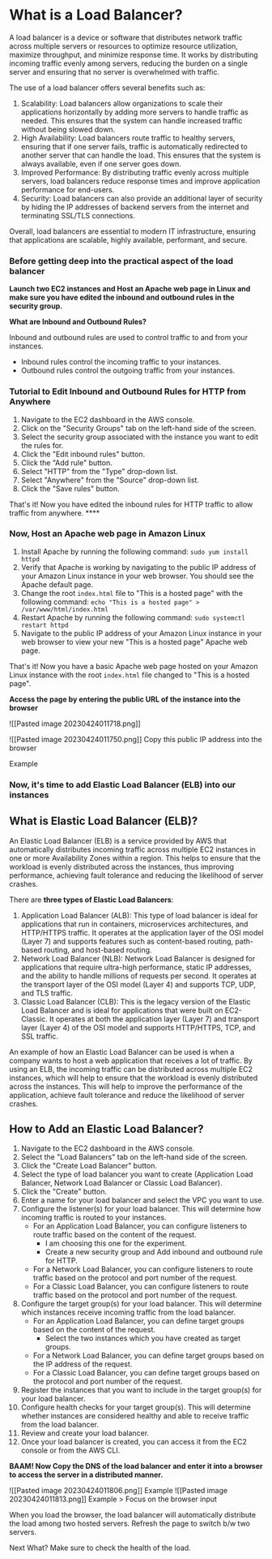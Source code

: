 
# What is a Load Balancer?

A load balancer is a device or software that distributes network traffic across multiple servers or resources to optimize resource utilization, maximize throughput, and minimize response time. It works by distributing incoming traffic evenly among servers, reducing the burden on a single server and ensuring that no server is overwhelmed with traffic.

The use of a load balancer offers several benefits such as:

1.  Scalability: Load balancers allow organizations to scale their applications horizontally by adding more servers to handle traffic as needed. This ensures that the system can handle increased traffic without being slowed down.
2.  High Availability: Load balancers route traffic to healthy servers, ensuring that if one server fails, traffic is automatically redirected to another server that can handle the load. This ensures that the system is always available, even if one server goes down.
3.  Improved Performance: By distributing traffic evenly across multiple servers, load balancers reduce response times and improve application performance for end-users.
4.  Security: Load balancers can also provide an additional layer of security by hiding the IP addresses of backend servers from the internet and terminating SSL/TLS connections.

Overall, load balancers are essential to modern IT infrastructure, ensuring that applications are scalable, highly available, performant, and secure.

### **Before getting deep into the practical aspect of the load balancer**

**Launch two EC2 instances and Host an Apache web page in Linux and make sure you have edited the inbound and outbound rules in the security group.**

**What are Inbound and Outbound Rules?**

Inbound and outbound rules are used to control traffic to and from your instances.

-   Inbound rules control the incoming traffic to your instances.
-   Outbound rules control the outgoing traffic from your instances.

### Tutorial to Edit Inbound and Outbound Rules for HTTP from Anywhere

1.  Navigate to the EC2 dashboard in the AWS console.
2.  Click on the "Security Groups" tab on the left-hand side of the screen.
3.  Select the security group associated with the instance you want to edit the rules for.
4.  Click the "Edit inbound rules" button.
5.  Click the "Add rule" button.
6.  Select "HTTP" from the "Type" drop-down list.
7.  Select "Anywhere" from the "Source" drop-down list.
8.  Click the "Save rules" button.

That's it! Now you have edited the inbound rules for HTTP traffic to allow traffic from anywhere. ****

### Now, **Host an Apache web page in Amazon Linux**

1.  Install Apache by running the following command: `sudo yum install httpd`
2.  Verify that Apache is working by navigating to the public IP address of your Amazon Linux instance in your web browser. You should see the Apache default page.
3.  Change the root `index.html` file to "This is a hosted page" with the following command: `echo "This is a hosted page" > /var/www/html/index.html`
4.  Restart Apache by running the following command: `sudo systemctl restart httpd`
5.  Navigate to the public IP address of your Amazon Linux instance in your web browser to view your new "This is a hosted page" Apache web page.

That's it! Now you have a basic Apache web page hosted on your Amazon Linux instance with the root `index.html` file changed to "This is a hosted page".

**Access the page by entering the public URL of the instance into the browser**

![[Pasted image 20230424011718.png]]

![[Pasted image 20230424011750.png]]
Copy this public IP address into the browser

Example

### **Now, it's time to add Elastic Load Balancer (ELB) into our instances**

## What is Elastic Load Balancer (ELB)?

An Elastic Load Balancer (ELB) is a service provided by AWS that automatically distributes incoming traffic across multiple EC2 instances in one or more Availability Zones within a region. This helps to ensure that the workload is evenly distributed across the instances, thus improving performance, achieving fault tolerance and reducing the likelihood of server crashes.

There are **three types of Elastic Load Balancers**:

1.  Application Load Balancer (ALB): This type of load balancer is ideal for applications that run in containers, microservices architectures, and HTTP/HTTPS traffic. It operates at the application layer of the OSI model (Layer 7) and supports features such as content-based routing, path-based routing, and host-based routing.
2.  Network Load Balancer (NLB): Network Load Balancer is designed for applications that require ultra-high performance, static IP addresses, and the ability to handle millions of requests per second. It operates at the transport layer of the OSI model (Layer 4) and supports TCP, UDP, and TLS traffic.
3.  Classic Load Balancer (CLB): This is the legacy version of the Elastic Load Balancer and is ideal for applications that were built on EC2-Classic. It operates at both the application layer (Layer 7) and transport layer (Layer 4) of the OSI model and supports HTTP/HTTPS, TCP, and SSL traffic.

An example of how an Elastic Load Balancer can be used is when a company wants to host a web application that receives a lot of traffic. By using an ELB, the incoming traffic can be distributed across multiple EC2 instances, which will help to ensure that the workload is evenly distributed across the instances. This will help to improve the performance of the application, achieve fault tolerance and reduce the likelihood of server crashes.

## How to Add an Elastic Load Balancer?

1.  Navigate to the EC2 dashboard in the AWS console.
2.  Select the "Load Balancers" tab on the left-hand side of the screen.
3.  Click the "Create Load Balancer" button.
4.  Select the type of load balancer you want to create (Application Load Balancer, Network Load Balancer or Classic Load Balancer).
5.  Click the "Create" button.
6.  Enter a name for your load balancer and select the VPC you want to use.
7.  Configure the listener(s) for your load balancer. This will determine how incoming traffic is routed to your instances.
    -   For an Application Load Balancer, you can configure listeners to route traffic based on the content of the request.
        -   I am choosing this one for the experiment.
        -   Create a new security group and Add inbound and outbound rule for HTTP.
    -   For a Network Load Balancer, you can configure listeners to route traffic based on the protocol and port number of the request.
    -   For a Classic Load Balancer, you can configure listeners to route traffic based on the protocol and port number of the request.
8.  Configure the target group(s) for your load balancer. This will determine which instances receive incoming traffic from the load balancer.
    -   For an Application Load Balancer, you can define target groups based on the content of the request.
        -   Select the two instances which you have created as target groups.
    -   For a Network Load Balancer, you can define target groups based on the IP address of the request.
    -   For a Classic Load Balancer, you can define target groups based on the protocol and port number of the request.
9.  Register the instances that you want to include in the target group(s) for your load balancer.
10.  Configure health checks for your target group(s). This will determine whether instances are considered healthy and able to receive traffic from the load balancer.
11.  Review and create your load balancer.
12.  Once your load balancer is created, you can access it from the EC2 console or from the AWS CLI.

**BAAM! Now Copy the DNS of the load balancer and enter it into a browser to access the server in a distributed manner.**

![[Pasted image 20230424011806.png]]
Example
![[Pasted image 20230424011813.png]]
Example > Focus on the browser input

When you load the browser, the load balancer will automatically distribute the load among two hosted servers. Refresh the page to switch b/w two servers.

Next What? Make sure to check the health of the load.